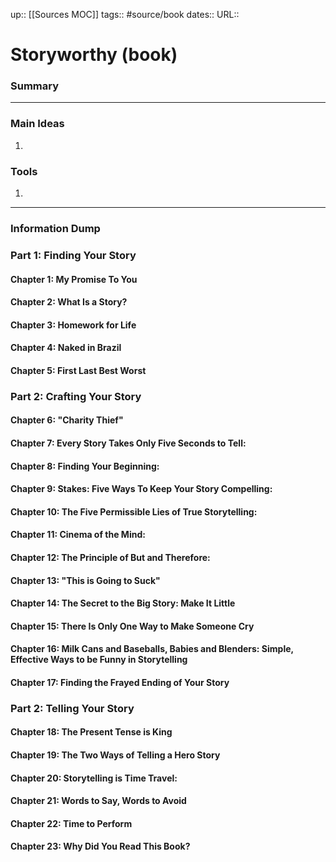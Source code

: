 up:: [[Sources MOC]]
tags:: #source/book 
dates::
URL::  

# Storyworthy (book)



### Summary



---

### Main Ideas
1. 


### Tools
1. 


---
### Information Dump


### Part 1: Finding Your Story
#### Chapter 1: My Promise To You


#### Chapter 2: What Is a Story?


#### Chapter 3: Homework for Life


#### Chapter 4: Naked in Brazil


#### Chapter 5: First Last Best Worst


### Part 2: Crafting Your Story
#### Chapter 6: "Charity Thief"

#### Chapter 7: Every Story Takes Only Five Seconds to Tell:

#### Chapter 8: Finding Your Beginning:

#### Chapter 9: Stakes: Five Ways To Keep Your Story Compelling:

#### Chapter 10: The Five Permissible Lies of True Storytelling:

#### Chapter 11: Cinema of the Mind:

#### Chapter 12: The Principle of But and Therefore:

#### Chapter 13: "This is Going to Suck"

#### Chapter 14: The Secret to the Big Story: Make It Little

#### Chapter 15: There Is Only One Way to Make Someone Cry

#### Chapter 16: Milk Cans and Baseballs, Babies and Blenders: Simple, Effective Ways to be Funny in Storytelling

#### Chapter 17: Finding the Frayed Ending of Your Story


### Part 2: Telling Your Story

#### Chapter 18: The Present Tense is King

#### Chapter 19: The Two Ways of Telling a Hero Story

#### Chapter 20: Storytelling is Time Travel:

#### Chapter 21: Words to Say, Words to Avoid

#### Chapter 22: Time to Perform

#### Chapter 23: Why Did You Read This Book?